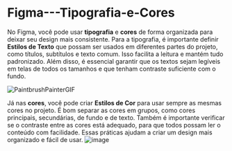 # Figma---Tipografia-e-Cores 
No Figma, você pode usar **tipografia** e **cores** de forma organizada para deixar seu design mais consistente. Para a tipografia, é importante definir **Estilos de Texto** que possam ser usados em diferentes partes do projeto, como títulos, subtítulos e texto comum. Isso facilita a leitura e mantém tudo padronizado. Além disso, é essencial garantir que os textos sejam legíveis em telas de todos os tamanhos e que tenham contraste suficiente com o fundo.


![PaintbrushPainterGIF](https://github.com/user-attachments/assets/e7292b40-569d-42c9-ab2a-0f97f0fce134)




Já nas **cores**, você pode criar **Estilos de Cor** para usar sempre as mesmas cores no projeto. É bom separar as cores em grupos, como cores principais, secundárias, de fundo e de texto. Também é importante verificar se o contraste entre as cores está adequado, para que todos possam ler o conteúdo com facilidade. Essas práticas ajudam a criar um design mais organizado e fácil de usar.
![image](https://github.com/user-attachments/assets/04914841-3039-4943-a983-fd628233fd42)

